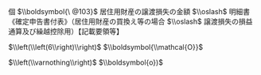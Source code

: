 個 $\\boldsymbol{\ @103}$ 居住用財産の譲渡損失の金額 $\\oslash$ 明細書《確定申告書付表》（居住用財産の買換え等の場合 $\\oslash$ 譲渡損失の損益通算及び繰越控除用）【記載要領等】

$\\left(\\left(6\\right)\\right)$ $\\boldsymbol{\\mathcal{O}}$

$\\left(\\varnothing\\right)$ $\\boldsymbol{o})$